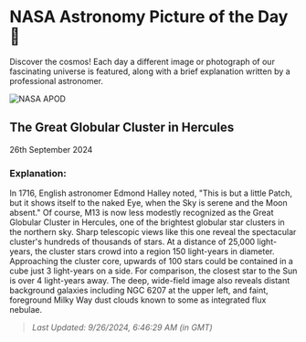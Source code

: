 
  # NASA Astronomy Picture of the Day 🌌

  Discover the cosmos! Each day a different image or photograph of our fascinating universe is featured, along with a brief explanation written by a professional astronomer.

![NASA APOD](https://apod.nasa.gov/apod/image/2409/M13IFN_2048.jpg)

## The Great Globular Cluster in Hercules

26th September 2024

### Explanation: 

In 1716, English astronomer Edmond Halley noted, "This is but a little Patch, but it shows itself to the naked Eye, when the Sky is serene and the Moon absent." Of course, M13 is now less modestly recognized as the Great Globular Cluster in Hercules, one of the brightest globular star clusters in the northern sky. Sharp telescopic views like this one reveal the spectacular cluster's hundreds of thousands of stars. At a distance of 25,000 light-years, the cluster stars crowd into a region 150 light-years in diameter. Approaching the cluster core, upwards of 100 stars could be contained in a cube just 3 light-years on a side. For comparison, the closest star to the Sun is over 4 light-years away. The deep, wide-field image also reveals distant background galaxies including NGC 6207 at the upper left, and faint, foreground Milky Way dust clouds known to some as integrated flux nebulae.

> _Last Updated: 9/26/2024, 6:46:29 AM (in GMT)_
